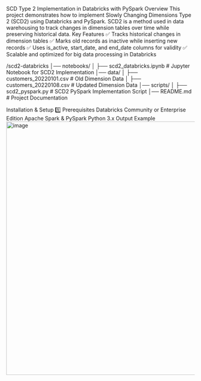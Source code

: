 SCD Type 2 Implementation in Databricks with PySpark
Overview
This project demonstrates how to implement Slowly Changing Dimensions Type 2 (SCD2) using Databricks and PySpark. SCD2 is a method used in data warehousing to track changes in dimension tables over time while preserving historical data.
Key Features
✅ Tracks historical changes in dimension tables
✅ Marks old records as inactive while inserting new records
✅ Uses is_active, start_date, and end_date columns for validity
✅ Scalable and optimized for big data processing in Databricks

/scd2-databricks
│── notebooks/
│   ├── scd2_databricks.ipynb   # Jupyter Notebook for SCD2 Implementation
│── data/
│   ├── customers_20220101.csv   # Old Dimension Data
│   ├── customers_20220108.csv   # Updated Dimension Data
│── scripts/
│   ├── scd2_pyspark.py          # SCD2 PySpark Implementation Script
│── README.md                    # Project Documentation


Installation & Setup
1️⃣ Prerequisites
Databricks Community or Enterprise Edition
Apache Spark & PySpark
Python 3.x
Output Example
<img width="677" alt="image" src="https://github.com/user-attachments/assets/0ccf4536-3658-49bb-8db9-c84b580ec10b" />


